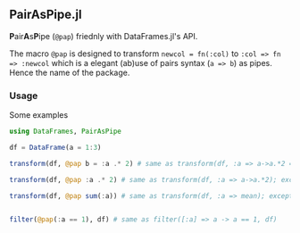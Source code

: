 ## PairAsPipe.jl

**P**air**A**s**P**ipe (`@pap`) friednly with DataFrames.jl's API.

The macro `@pap` is designed to transform `newcol = fn(:col)` to `:col => fn => :newcol` which is a elegant (ab)use of pairs syntax (`a => b`) as pipes. Hence the name of the package.

### Usage

Some examples
```julia
using DataFrames, PairAsPipe

df = DataFrame(a = 1:3)

transform(df, @pap b = :a .* 2) # same as transform(df, :a => a->a.*2 => :b)

transform(df, @pap :a .* 2) # same as transform(df, :a => a->a.*2); except for put column name

transform(df, @pap sum(:a)) # same as transform(df, :a => mean); except for put column name


filter(@pap(:a == 1), df) # same as filter([:a] => a -> a == 1, df)
```